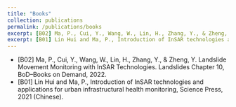 ```yaml
---
title: "Books"
collection: publications
permalink: /publications/books
excerpt: [B02] Ma, P., Cui, Y., Wang, W., Lin, H., Zhang, Y., & Zheng, Y. Landslide Movement Monitoring with InSAR Technologies. Landslides Chapter 10, BoD–Books on Demand, 2022.
excerpt: [B01] Lin Hui and Ma, P., Introduction of InSAR technologies and applications for urban infrastructural health monitoring, Science Press, 2021 (Chinese).
---
```

* [B02] Ma, P., Cui, Y., Wang, W., Lin, H., Zhang, Y., & Zheng, Y. Landslide Movement Monitoring with InSAR Technologies. Landslides Chapter 10, BoD–Books on Demand, 2022.
* [B01] Lin Hui and Ma, P., Introduction of InSAR technologies and applications for urban infrastructural health monitoring, Science Press, 2021 (Chinese).

